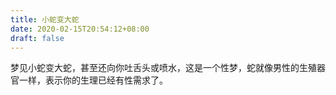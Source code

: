 ```yaml
---
title: 小蛇变大蛇
date: 2020-02-15T20:54:12+08:00
draft: false
---
```


梦见小蛇变大蛇，甚至还向你吐舌头或喷水，这是一个性梦，蛇就像男性的生殖器官一样，表示你的生理已经有性需求了。<br>
